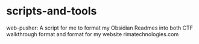 # scripts-and-tools
web-pusher: A script for me to format my Obsidian Readmes into both CTF walkthrough format and format for my website rimatechnologies.com
